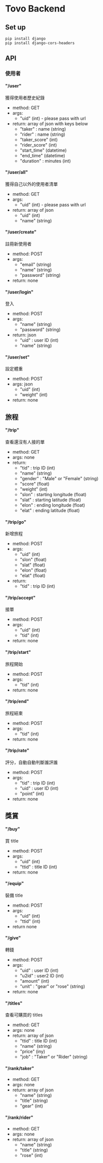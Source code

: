 # Tovo Backend

## Set up

```shell
pip install django
pip install django-cors-headers
```

## API

### 使用者

#### "/user"

獲得使用者歷史紀錄

* method: GET
* args: 
    * "uid" (int) - please pass with url
* return: array of json with keys below
    * "taker" : name (string)
    * "rider" : name (string)
    * "taker_score" (int)
    * "rider_score" (int)
    * "start_time" (datetime)
    * "end_time" (datetime)
    * "duration" : minutes (int)

#### "/user/all"

獲得自己以外的使用者清單

* method: GET
* args:
    * "uid" (int) - please pass with url
* return: array of json
    * "uid" (int)
    * "name" (string)

#### "/user/create"

註冊新使用者

* method: POST
* args:
    * "email" (string)
    * "name" (string)
    * "password" (string)
* return: none

#### "/user/login"

登入

* method: POST
* args:
    * "name" (string)
    * "password" (string)
* return: json
    * "uid" : user ID (int)
    * "name" (string)

#### "/user/set"

設定體重

* method: POST
* args: json
    * "uid" (int)
    * "weight" (int)
* return: none

## 旅程

#### "/trip"

查看還沒有人接的單

* method: GET
* args: none
* return:
    * "tid" : trip ID (int)
    * "name" (string)
    * "gender" : "Male" or "Female" (string)
    * "score" (float)
    * "weight" (int)
    * "slon" : starting longitude (float)
    * "slat" : starting latitude (float)
    * "elon" : ending longitude (float)
    * "elat" : ending latitude (float)

#### "/trip/go"

新增旅程

* method: POST
* args: 
    * "uid" (int)
    * "slon" (float)
    * "slat" (float)
    * "elon" (float)
    * "elat" (float)
* return:
    * "tid" : trip ID (int)

#### "/trip/accept"

接單

* method: POST
* args:
    * "uid" (int)
    * "tid" (int)
* return: none

#### "/trip/start"

旅程開始

* method: POST
* args:
    * "tid" (int)
* return: none

#### "/trip/end"

旅程結束

* method: POST
* args: 
    * "tid" (int)
* return: none

#### "/trip/rate"

評分，自動自動判斷誰評誰

* method: POST
* args: 
    * "tid" : trip ID (int)
    * "uid" : user ID (int)
    * "point" (int)
* return: none

## 獎賞

#### "/buy"

買 title

* method: POST
* args: 
    * "uid" (int)
    * "ttid" : title ID (int)
* return: none

#### "/equip"

裝備 title

* method: POST
* args:
    * "uid" (int)
    * "ttid" (int)
* return none

#### "/give"

轉錢

* method: POST
* args:
    * "uid" : user ID (int)
    * "u2id" : user2 ID (int)
    * "amount" (int)
    * "unit" : "gear" or "rose" (string)
* return: none

#### "/titles"

查看可購買的 titles

* method: GET
* args: none
* return: array of json
    * "ttid" : title ID (int)
    * "name" (string)
    * "price" (iny)
    * "job" : "Taker" or "Rider" (string)

#### "/rank/taker"

* method: GET
* args: none
* return: array of json
    * "name" (string)
    * "title" (string)
    * "gear" (int)

#### "/rank/rider"

* method: GET
* args: none
* return: array of json
    * "name" (string)
    * "title" (string)
    * "rose" (int)
